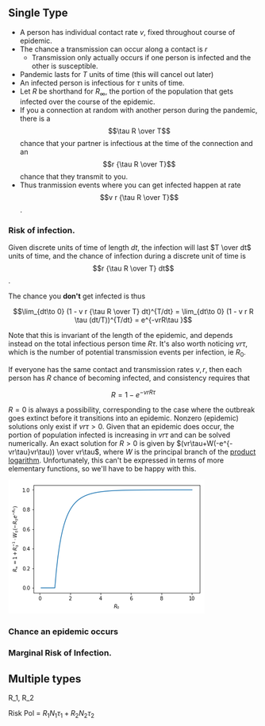 ## Single Type

- A person has individual contact rate $v$, fixed throughout course of epidemic.
- The chance a transmission can occur along a contact is $r$
    - Transmission only actually occurs if one person is infected and the other is susceptible.
- Pandemic lasts for $T$ units of time (this will cancel out later)
- An infected person is infectious for $\tau$ units of time.
- Let $R$ be shorthand for $R_\infty$, the portion of the population that gets infected over the course of the epidemic.
- If you a connection at random with another person during the pandemic, there is a $$\tau R \over T$$ chance that your partner is infectious at the time of the connection and an $$r {\tau R \over T}$$ chance that they transmit to you.
- Thus tranmission events where you can get infected happen at rate $$v r {\tau R \over T}$$.

### Risk of infection.

Given discrete units of time of length $dt$, the infection will last $T \over dt$ units of time, and the chance of infection during a discrete unit of time is $$r {\tau R \over T} dt$$.

The chance you **don't** get infected is thus 

$$\lim_{dt\to 0} (1 - v r {\tau R \over T} dt)^{T/dt} = 
\lim_{dt\to 0} (1 - v r R \tau (dt/T))^{T/dt}
= e^{-vrR\tau }$$

Note that this is invariant of the length of the epidemic, and depends instead on the total infectious person time $R\tau$. It's also worth noticing $vr\tau$, which is the number of potential transmission events per infection, ie $R_0$.

If everyone has the same contact and transmission rates $v,r$, then each person has $R$ chance of becoming infected, and consistency requires that 

$$R = 1 - e^{-vrR\tau}$$

$R=0$ is always a possibility, corresponding to the case where the outbreak goes extinct before it transitions into an epidemic.
Nonzero (epidemic) solutions only exist if $vr\tau > 0$.
Given that an epidemic does occur, the portion of population infected is increasing in $vr\tau$ and can be solved numerically.
An exact solution for $R > 0$ is given by $(vr\tau+W(-e^{-vr\tau}vr\tau)) \over vr\tau$, where $W$ is the principal branch of the [product logarithm](https://en.wikipedia.org/wiki/Lambert_W_function).
Unfortunately, this can't be expressed in terms of more elementary functions, so we'll have to be happy with this.

![R_infty_hires.png](R_infty.png)

<!--Holy canole. I already did all this back in november. Damn my memory is horrible. Something is really wrong with my mind.-->

### Chance an epidemic occurs


### Marginal Risk of Infection.










## Multiple types

R_1, R_2

Risk Pol = $R_1 N_1 \tau_1 + R_2 N_2 \tau_2$









